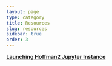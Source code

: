```yaml
---
layout: page
type: category
title: Resources
slug: resources
sidebar: true
order: 3
---
```


**[Launching Hoffman2 Jupyter Instance](/tag-hoffman2jupyter)**